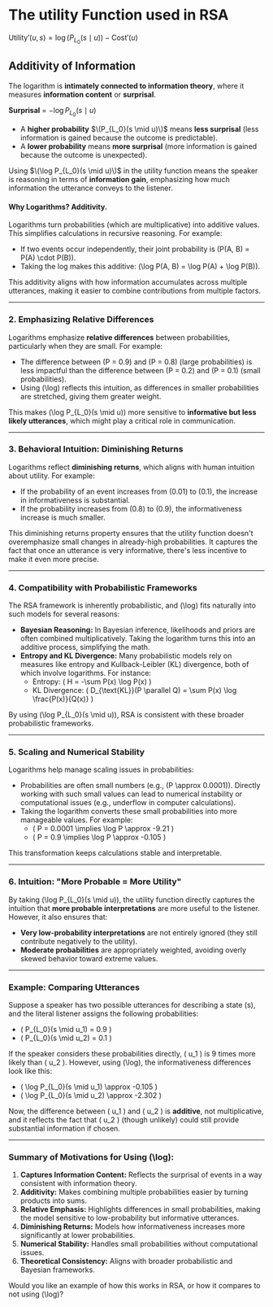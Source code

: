 # The utility Function used in RSA

$\text{Utility}'(u, s) = \log (P_{L_0}(s \mid u)) - \text{Cost}'(u)$

## Additivity of Information 

The logarithm is **intimately connected to information theory**, where it measures **information content** or **surprisal**. 

**Surprisal** = $-\log P_{L_0}(s \mid u)$

- A **higher probability** $\(P_{L_0}(s \mid u)\)$ means **less surprisal** (less information is gained because the outcome is predictable).
- A **lower probability** means **more surprisal** (more information is gained because the outcome is unexpected).

Using $\(\log P_{L_0}(s \mid u)\)$ in the utility function means the speaker is reasoning in terms of **information gain**, emphasizing how much information the utterance conveys to the listener.

#### Why Logarithms? Additivity.
Logarithms turn probabilities (which are multiplicative) into additive values. This simplifies calculations in recursive reasoning. For example:
- If two events occur independently, their joint probability is \(P(A, B) = P(A) \cdot P(B)\).
- Taking the log makes this additive: \(\log P(A, B) = \log P(A) + \log P(B)\).

This additivity aligns with how information accumulates across multiple utterances, making it easier to combine contributions from multiple factors.

---

### 2. **Emphasizing Relative Differences**
Logarithms emphasize **relative differences** between probabilities, particularly when they are small. For example:
- The difference between \(P = 0.9\) and \(P = 0.8\) (large probabilities) is less impactful than the difference between \(P = 0.2\) and \(P = 0.1\) (small probabilities).
- Using \(\log\) reflects this intuition, as differences in smaller probabilities are stretched, giving them greater weight.

This makes \(\log P_{L_0}(s \mid u)\) more sensitive to **informative but less likely utterances**, which might play a critical role in communication.

---

### 3. **Behavioral Intuition: Diminishing Returns**
Logarithms reflect **diminishing returns**, which aligns with human intuition about utility. For example:
- If the probability of an event increases from \(0.01\) to \(0.1\), the increase in informativeness is substantial.
- If the probability increases from \(0.8\) to \(0.9\), the informativeness increase is much smaller.

This diminishing returns property ensures that the utility function doesn't overemphasize small changes in already-high probabilities. It captures the fact that once an utterance is very informative, there's less incentive to make it even more precise.

---

### 4. **Compatibility with Probabilistic Frameworks**
The RSA framework is inherently probabilistic, and \(\log\) fits naturally into such models for several reasons:
- **Bayesian Reasoning:** In Bayesian inference, likelihoods and priors are often combined multiplicatively. Taking the logarithm turns this into an additive process, simplifying the math.
- **Entropy and KL Divergence:** Many probabilistic models rely on measures like entropy and Kullback-Leibler (KL) divergence, both of which involve logarithms. For instance:
  - Entropy: \( H = -\sum P(x) \log P(x) \)
  - KL Divergence: \( D_{\text{KL}}(P \parallel Q) = \sum P(x) \log \frac{P(x)}{Q(x)} \)

By using \(\log P_{L_0}(s \mid u)\), RSA is consistent with these broader probabilistic frameworks.

---

### 5. **Scaling and Numerical Stability**
Logarithms help manage scaling issues in probabilities:
- Probabilities are often small numbers (e.g., \(P \approx 0.0001\)). Directly working with such small values can lead to numerical instability or computational issues (e.g., underflow in computer calculations).
- Taking the logarithm converts these small probabilities into more manageable values. For example:
  - \( P = 0.0001 \implies \log P \approx -9.21 \)
  - \( P = 0.9 \implies \log P \approx -0.105 \)

This transformation keeps calculations stable and interpretable.

---

### 6. **Intuition: "More Probable = More Utility"**
By taking \(\log P_{L_0}(s \mid u)\), the utility function directly captures the intuition that **more probable interpretations** are more useful to the listener. However, it also ensures that:
- **Very low-probability interpretations** are not entirely ignored (they still contribute negatively to the utility).
- **Moderate probabilities** are appropriately weighted, avoiding overly skewed behavior toward extreme values.

---

### Example: Comparing Utterances
Suppose a speaker has two possible utterances for describing a state \(s\), and the literal listener assigns the following probabilities:

- \( P_{L_0}(s \mid u_1) = 0.9 \)
- \( P_{L_0}(s \mid u_2) = 0.1 \)

If the speaker considers these probabilities directly, \( u_1 \) is 9 times more likely than \( u_2 \). However, using \(\log\), the informativeness differences look like this:

- \( \log P_{L_0}(s \mid u_1) \approx -0.105 \)
- \( \log P_{L_0}(s \mid u_2) \approx -2.302 \)

Now, the difference between \( u_1 \) and \( u_2 \) is **additive**, not multiplicative, and it reflects the fact that \( u_2 \) (though unlikely) could still provide substantial information if chosen.

---

### Summary of Motivations for Using \(\log\):
1. **Captures Information Content:** Reflects the surprisal of events in a way consistent with information theory.
2. **Additivity:** Makes combining multiple probabilities easier by turning products into sums.
3. **Relative Emphasis:** Highlights differences in small probabilities, making the model sensitive to low-probability but informative utterances.
4. **Diminishing Returns:** Models how informativeness increases more significantly at lower probabilities.
5. **Numerical Stability:** Handles small probabilities without computational issues.
6. **Theoretical Consistency:** Aligns with broader probabilistic and Bayesian frameworks.

Would you like an example of how this works in RSA, or how it compares to not using \(\log\)?
